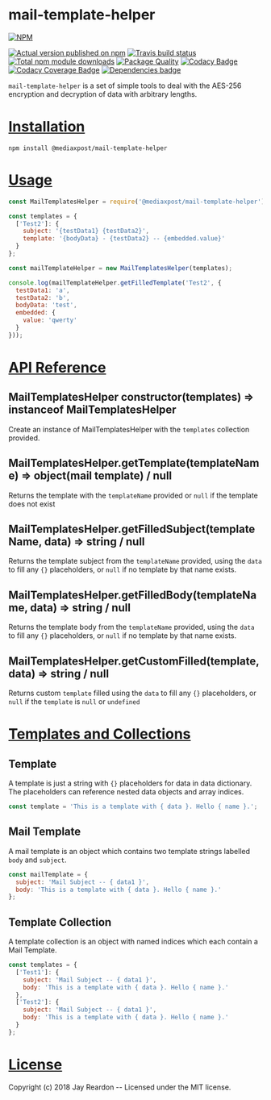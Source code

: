 # mail-template-helper

[![NPM](https://nodei.co/npm/@mediaxpost/mail-template-helper.png?downloads=true)](https://nodei.co/npm/@mediaxpost/mail-template-helper/)

[![Actual version published on npm](http://img.shields.io/npm/v/@mediaxpost/mail-template-helper.svg)](https://www.npmjs.org/package/@mediaxpost/mail-template-helper)
[![Travis build status](https://travis-ci.org/MediaXPost/mail-template-helper.svg)](https://www.npmjs.org/package/@mediaxpost/mail-template-helper)
[![Total npm module downloads](http://img.shields.io/npm/dt/@mediaxpost/mail-template-helper.svg)](https://www.npmjs.org/package/@mediaxpost/mail-template-helper)
[![Package Quality](http://npm.packagequality.com/badge/@mediaxpost/mail-template-helper.png)](http://packagequality.com/#?package=@mediaxpost/mail-template-helper)
[![Codacy Badge](https://api.codacy.com/project/badge/Grade/43225424afb04627afd2e026712d5281)](https://www.codacy.com/app/chronosis/mail-template-helper?utm_source=github.com&amp;utm_medium=referral&amp;utm_content=MediaXPost/mail-template-helper&amp;utm_campaign=Badge_Grade)
[![Codacy Coverage  Badge](https://api.codacy.com/project/badge/Coverage/5ccdf1cb900a4aa3985ced8a3c623fe4)](https://www.codacy.com/app/chronosis/mail-template-helper?utm_source=github.com&utm_medium=referral&utm_content=MediaXPost/mail-template-helper&utm_campaign=Badge_Coverage)
[![Dependencies badge](https://david-dm.org/MediaXPost/mail-template-helper/status.svg)](https://david-dm.org/MediaXPost/mail-template-helper?view=list)


`mail-template-helper` is a set of simple tools to deal with the AES-256 encryption and decryption of data with arbitrary lengths.

# [Installation](#installation)
<a name="installation"></a>

```shell
npm install @mediaxpost/mail-template-helper
```

# [Usage](#usage)
<a name="usage"></a>

```js
const MailTemplatesHelper = require('@mediaxpost/mail-template-helper');

const templates = {
  ['Test2']: {
    subject: '{testData1} {testData2}',
    template: '{bodyData} - {testData2} -- {embedded.value}'
  }
};

const mailTemplateHelper = new MailTemplatesHelper(templates);

console.log(mailTemplateHelper.getFilledTemplate('Test2', {
  testData1: 'a',
  testData2: 'b',
  bodyData: 'test',
  embedded: {
    value: 'qwerty'
  }
}));
```

# [API Reference](#api)
<a name="api"></a>

## MailTemplatesHelper constructor(templates) ⇒ instanceof MailTemplatesHelper
Create an instance of MailTemplatesHelper with the `templates` collection provided.

## MailTemplatesHelper.getTemplate(templateName) ⇒ object(mail template) / null
Returns the template with the `templateName` provided or `null` if the template does not exist

## MailTemplatesHelper.getFilledSubject(templateName, data) ⇒ string / null
Returns the template subject from the `templateName` provided, using the `data` to fill any `{}` placeholders, or `null` if no template by that name exists.

## MailTemplatesHelper.getFilledBody(templateName, data) ⇒ string / null
Returns the template body from the `templateName` provided, using the `data` to fill any `{}` placeholders, or `null` if no template by that name exists.

## MailTemplatesHelper.getCustomFilled(template, data) ⇒ string / null
Returns custom `template` filled using the `data` to fill any `{}` placeholders, or `null` if the `template` is `null` or `undefined`

# [Templates and Collections](#templates)
<a name="templates"></a>

## Template
A template is just a string with `{}` placeholders for data in data dictionary. The placeholders can reference nested data objects and array indices.

```js
const template = 'This is a template with { data }. Hello { name }.';
```

## Mail Template
A mail template is an object which contains two template strings labelled `body` and `subject`.

```js
const mailTemplate = {
  subject: 'Mail Subject -- { data1 }',
  body: 'This is a template with { data }. Hello { name }.'
};
```

## Template Collection
A template collection is an object with named indices which each contain a Mail Template.

```js
const templates = {
  ['Test1']: {
    subject: 'Mail Subject -- { data1 }',
    body: 'This is a template with { data }. Hello { name }.'
  },
  ['Test2']: {
    subject: 'Mail Subject -- { data1 }',
    body: 'This is a template with { data }. Hello { name }.'
  }
};
```

# [License](#license)
<a name="license"></a>

Copyright (c) 2018 Jay Reardon -- Licensed under the MIT license.
